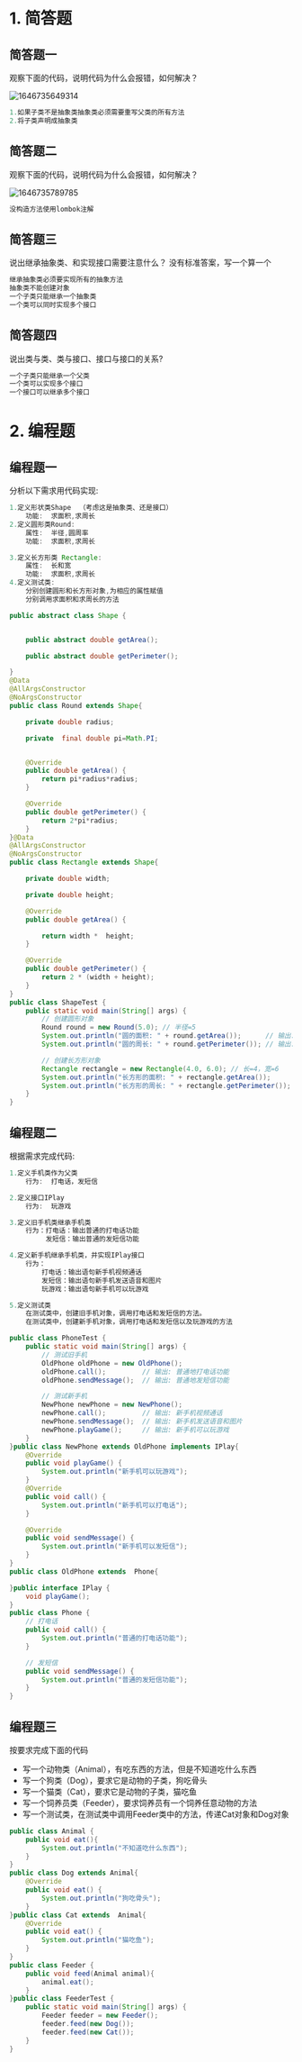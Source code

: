 # 1. 简答题

## 简答题一

观察下面的代码，说明代码为什么会报错，如何解决？

![1646735649314](C:\Users\wyk\Desktop\code\javaSE\day7-oop\src\homework\oophight\assets/1646735649314.png)

```java
1.如果子类不是抽象类抽象类必须需要重写父类的所有方法
2.将子类声明成抽象类
```



## 简答题二

观察下面的代码，说明代码为什么会报错，如何解决？

![1646735789785](C:\Users\wyk\Desktop\code\javaSE\day7-oop\src\homework\oophight\assets/1646735789785.png)

```java
没构造方法使用lombok注解
```



## 简答题三

说出继承抽象类、和实现接口需要注意什么？ 没有标准答案，写一个算一个

```java
继承抽象类必须要实现所有的抽象方法
抽象类不能创建对象
一个子类只能继承一个抽象类
一个类可以同时实现多个接口
```



## 简答题四

说出类与类、类与接口、接口与接口的关系?

```java
一个子类只能继承一个父类 
一个类可以实现多个接口
一个接口可以继承多个接口
```



# 2. 编程题

## 编程题一

分析以下需求用代码实现:

```java
1.定义形状类Shape  （考虑这是抽象类、还是接口）
	功能:  求面积,求周长
2.定义圆形类Round: 
	属性:  半径,圆周率
    功能:  求面积,求周长

3.定义长方形类 Rectangle:
	属性:  长和宽
	功能:  求面积,求周长
4.定义测试类:
	分别创建圆形和长方形对象,为相应的属性赋值
	分别调用求面积和求周长的方法
```

```java
public abstract class Shape {


    public abstract double getArea();

    public abstract double getPerimeter();

}
@Data
@AllArgsConstructor
@NoArgsConstructor
public class Round extends Shape{

    private double radius;

    private  final double pi=Math.PI;


    @Override
    public double getArea() {
        return pi*radius*radius;
    }

    @Override
    public double getPerimeter() {
        return 2*pi*radius;
    }
}@Data
@AllArgsConstructor
@NoArgsConstructor
public class Rectangle extends Shape{

    private double width;

    private double height;

    @Override
    public double getArea() {

        return width *  height;
    }

    @Override
    public double getPerimeter() {
        return 2 * (width + height);
    }
}
public class ShapeTest {
    public static void main(String[] args) {
        // 创建圆形对象
        Round round = new Round(5.0); // 半径=5
        System.out.println("圆的面积: " + round.getArea());      // 输出: 78.5
        System.out.println("圆的周长: " + round.getPerimeter()); // 输出: 31.4

        // 创建长方形对象
        Rectangle rectangle = new Rectangle(4.0, 6.0); // 长=4，宽=6
        System.out.println("长方形的面积: " + rectangle.getArea());      // 输出: 24.0
        System.out.println("长方形的周长: " + rectangle.getPerimeter()); // 输出: 20.0
    }
}

```



##  编程题二

根据需求完成代码:

```java
1.定义手机类作为父类
 	行为:  打电话，发短信

2.定义接口IPlay
	行为:  玩游戏

3.定义旧手机类继承手机类
	行为：打电话：输出普通的打电话功能
		 发短信：输出普通的发短信功能

4.定义新手机继承手机类，并实现IPlay接口
	行为：
		打电话：输出语句新手机视频通话
		发短信：输出语句新手机发送语音和图片
		玩游戏：输出语句新手机可以玩游戏

5.定义测试类
	在测试类中，创建旧手机对象，调用打电话和发短信的方法。
	在测试类中，创建新手机对象，调用打电话和发短信以及玩游戏的方法
```

```java
public class PhoneTest {
    public static void main(String[] args) {
        // 测试旧手机
        OldPhone oldPhone = new OldPhone();
        oldPhone.call();         // 输出: 普通地打电话功能
        oldPhone.sendMessage();  // 输出: 普通地发短信功能

        // 测试新手机
        NewPhone newPhone = new NewPhone();
        newPhone.call();         // 输出: 新手机视频通话
        newPhone.sendMessage();  // 输出: 新手机发送语音和图片
        newPhone.playGame();     // 输出: 新手机可以玩游戏
    }
}public class NewPhone extends OldPhone implements IPlay{
    @Override
    public void playGame() {
        System.out.println("新手机可以玩游戏");
    }
    @Override
    public void call() {
        System.out.println("新手机可以打电话");
    }

    @Override
    public void sendMessage() {
        System.out.println("新手机可以发短信");
    }
}
public class OldPhone extends  Phone{

}public interface IPlay {
    void playGame();
}
public class Phone {
    // 打电话
    public void call() {
        System.out.println("普通的打电话功能");
    }

    // 发短信
    public void sendMessage() {
        System.out.println("普通的发短信功能");
    }
}
```



## 编程题三

按要求完成下面的代码

- 写一个动物类（Animal），有吃东西的方法，但是不知道吃什么东西
- 写一个狗类（Dog），要求它是动物的子类，狗吃骨头
- 写一个猫类（Cat），要求它是动物的子类，猫吃鱼
- 写一个饲养员类（Feeder），要求饲养员有一个饲养任意动物的方法
- 写一个测试类，在测试类中调用Feeder类中的方法，传递Cat对象和Dog对象

```java
public class Animal {
    public void eat(){
        System.out.println("不知道吃什么东西");
    }
}
public class Dog extends Animal{
    @Override
    public void eat() {
        System.out.println("狗吃骨头");
    }
}public class Cat extends  Animal{
    @Override
    public void eat() {
        System.out.println("猫吃鱼");
    }
}
public class Feeder {
    public void feed(Animal animal){
        animal.eat();
    }
}public class FeederTest {
    public static void main(String[] args) {
        Feeder feeder = new Feeder();
        feeder.feed(new Dog());
        feeder.feed(new Cat());
    }
}
```
